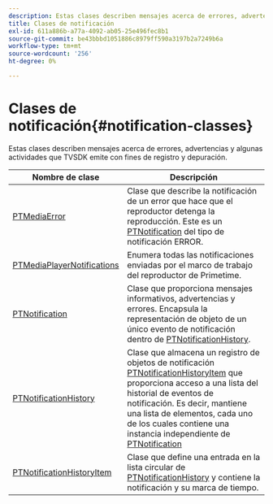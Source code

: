 ```yaml
---
description: Estas clases describen mensajes acerca de errores, advertencias y algunas actividades que TVSDK emite con fines de registro y depuración.
title: Clases de notificación
exl-id: 611a886b-a77a-4092-ab05-25e496fec8b1
source-git-commit: be43bbbd1051886c8979ff590a3197b2a7249b6a
workflow-type: tm+mt
source-wordcount: '256'
ht-degree: 0%

---
```


# Clases de notificación{#notification-classes}

Estas clases describen mensajes acerca de errores, advertencias y algunas actividades que TVSDK emite con fines de registro y depuración.

| Nombre de clase | Descripción |
|---|---|
| [PTMediaError](https://help.adobe.com/en_US/primetime/api/psdk/appledoc/Classes/PTMediaError.html) | Clase que describe la notificación de un error que hace que el reproductor detenga la reproducción. Este es un [PTNotification](https://help.adobe.com/en_US/primetime/api/psdk/appledoc/Classes/PTNotification.html) del tipo de notificación ERROR. |
| [PTMediaPlayerNotifications](https://help.adobe.com/en_US/primetime/api/psdk/appledoc/Classes/PTMediaPlayerNotifications.html) | Enumera todas las notificaciones enviadas por el marco de trabajo del reproductor de Primetime. |
| [PTNotification](https://help.adobe.com/en_US/primetime/api/psdk/appledoc/Classes/PTNotification.html) | Clase que proporciona mensajes informativos, advertencias y errores. Encapsula la representación de objeto de un único evento de notificación dentro de [PTNotificationHistory](https://help.adobe.com/en_US/primetime/api/psdk/appledoc/Classes/PTNotificationHistory.html). |
| [PTNotificationHistory](https://help.adobe.com/en_US/primetime/api/psdk/appledoc/Classes/PTNotificationHistory.html) | Clase que almacena un registro de objetos de notificación [PTNotificationHistoryItem](https://help.adobe.com/en_US/primetime/api/psdk/appledoc/Classes/PTNotificationHistoryItem.html) que proporciona acceso a una lista del historial de eventos de notificación. Es decir, mantiene una lista de elementos, cada uno de los cuales contiene una instancia independiente de [PTNotification](https://help.adobe.com/en_US/primetime/api/psdk/appledoc/Classes/PTNotification.html) |
| [PTNotificationHistoryItem](https://help.adobe.com/en_US/primetime/api/psdk/appledoc/Classes/PTNotificationHistoryItem.html) | Clase que define una entrada en la lista circular de [PTNotificationHistory](https://help.adobe.com/en_US/primetime/api/psdk/appledoc/Classes/PTNotificationHistory.html) y contiene la notificación y su marca de tiempo. |
